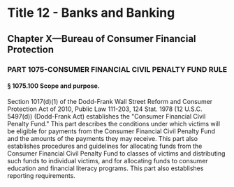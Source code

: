 
# Title 12 - Banks and Banking
## Chapter X—Bureau of Consumer Financial Protection
### PART 1075-CONSUMER FINANCIAL CIVIL PENALTY FUND RULE
#### § 1075.100 Scope and purpose.

Section 1017(d)(1) of the Dodd-Frank Wall Street Reform and Consumer Protection Act of 2010, Public Law 111-203, 124 Stat. 1978 (12 U.S.C. 5497(d)) (Dodd-Frank Act) establishes the "Consumer Financial Civil Penalty Fund." This part describes the conditions under which victims will be eligible for payments from the Consumer Financial Civil Penalty Fund and the amounts of the payments they may receive. This part also establishes procedures and guidelines for allocating funds from the Consumer Financial Civil Penalty Fund to classes of victims and distributing such funds to individual victims, and for allocating funds to consumer education and financial literacy programs. This part also establishes reporting requirements.
